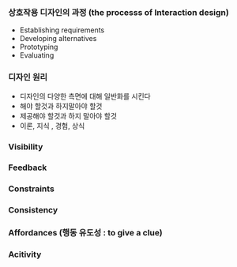 ### 상호작용 디자인의 과정 (the processs of Interaction design)
- Establishing requirements
- Developing alternatives
- Prototyping
- Evaluating

### 디자인 원리
- 디자인의 다양한 측면에 대해 일반화를 시킨다
- 해야 할것과  하지말아야 할것
- 제공해야 할것과 하지 말아야 할것
- 이론, 지식 , 경험, 상식

### Visibility
### Feedback
### Constraints
### Consistency
### Affordances (행동 유도성 : to give a clue)
### Acitivity

